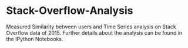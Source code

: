 # Stack-Overflow-Analysis

Measured Similarity between users and Time Series analysis on Stack Overflow data of 2015. Further details about the analysis can be found in the IPython Notebooks.
